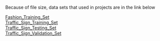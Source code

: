 Because of file size, data sets that used in projects are in the link below

[Fashion_Training_Set]<br>
[Traffic_Sign_Training_Set]<br>
[Traffic_Sign_Testing_Set]<br>
[Traffic_Sign_Validation_Set]<br>

[Fashion_Training_Set]: https://drive.google.com/file/d/1CZ0VGd_5PZfwuXCinWEmYWnz038cP_-1/view?usp=share_link
[Traffic_Sign_Training_Set]: https://drive.google.com/file/d/13Nqo3rMTE2rt6M5zy419dYQ2FpE-4cHZ/view?usp=share_link
[Traffic_Sign_Testing_Set]: https://drive.google.com/file/d/1TR-S6-3RxhubzHUprRdNVmMpxc07mwQF/view?usp=share_link
[Traffic_Sign_Validation_Set]: https://drive.google.com/file/d/1Cko5zuZGsmJom9hCgS5GTt4NqrqcofXw/view?usp=share_link
